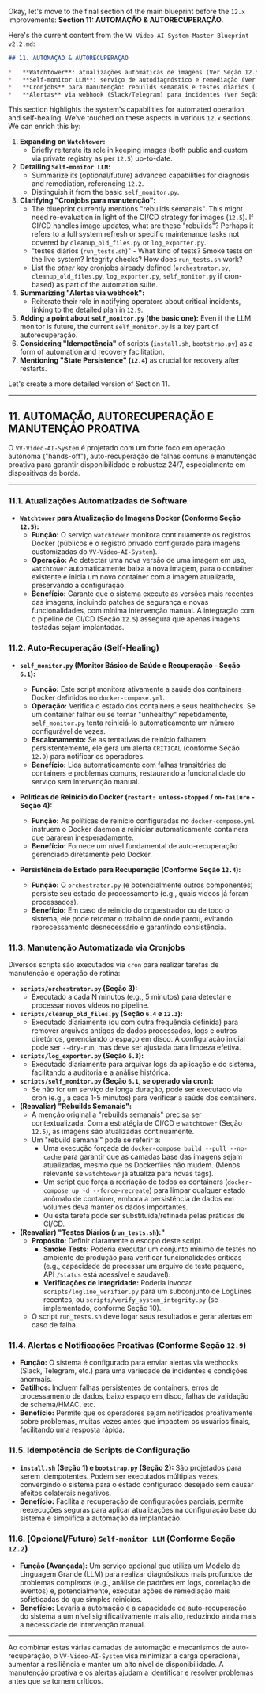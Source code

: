 Okay, let's move to the final section of the main blueprint before the `12.x` improvements: **Section 11: AUTOMAÇÃO & AUTORECUPERAÇÃO**.

Here's the current content from the `VV-Video-AI-System-Master-Blueprint-v2.2.md`:

```markdown
## 11. AUTOMAÇÃO & AUTORECUPERAÇÃO

*   **Watchtower**: atualizações automáticas de imagens (Ver Seção 12.5).
*   **Self-monitor LLM**: serviço de autodiagnóstico e remediação (Ver Seção 12.2).
*   **Cronjobs** para manutenção: rebuilds semanais e testes diários (`run_tests.sh`).
*   **Alertas** via webhook (Slack/Telegram) para incidentes (Ver Seção 12.9 para detalhamento).
```

This section highlights the system's capabilities for automated operation and self-healing. We've touched on these aspects in various `12.x` sections. We can enrich this by:

1.  **Expanding on `Watchtower`:**
    *   Briefly reiterate its role in keeping images (both public and custom via private registry as per `12.5`) up-to-date.
2.  **Detailing `Self-monitor LLM`:**
    *   Summarize its (optional/future) advanced capabilities for diagnosis and remediation, referencing `12.2`.
    *   Distinguish it from the basic `self_monitor.py`.
3.  **Clarifying "Cronjobs para manutenção":**
    *   The blueprint currently mentions "rebuilds semanais". This might need re-evaluation in light of the CI/CD strategy for images (`12.5`). If CI/CD handles image updates, what are these "rebuilds"? Perhaps it refers to a full system refresh or specific maintenance tasks not covered by `cleanup_old_files.py` or `log_exporter.py`.
    *   "testes diários (`run_tests.sh`)" - What kind of tests? Smoke tests on the live system? Integrity checks? How does `run_tests.sh` work?
    *   List the *other* key cronjobs already defined (`orchestrator.py`, `cleanup_old_files.py`, `log_exporter.py`, `self_monitor.py` if cron-based) as part of the automation suite.
4.  **Summarizing "Alertas via webhook":**
    *   Reiterate their role in notifying operators about critical incidents, linking to the detailed plan in `12.9`.
5.  **Adding a point about `self_monitor.py` (the basic one):** Even if the LLM monitor is future, the current `self_monitor.py` is a key part of autorecuperação.
6.  **Considering "Idempotência"** of scripts (`install.sh`, `bootstrap.py`) as a form of automation and recovery facilitation.
7.  **Mentioning "State Persistence" (`12.4`)** as crucial for recovery after restarts.

Let's create a more detailed version of Section 11.

---

## 11. AUTOMAÇÃO, AUTORECUPERAÇÃO E MANUTENÇÃO PROATIVA

O `VV-Video-AI-System` é projetado com um forte foco em operação autônoma ("hands-off"), auto-recuperação de falhas comuns e manutenção proativa para garantir disponibilidade e robustez 24/7, especialmente em dispositivos de borda.

---

### 11.1. Atualizações Automatizadas de Software

*   **`Watchtower` para Atualização de Imagens Docker (Conforme Seção `12.5`):**
    *   **Função:** O serviço `watchtower` monitora continuamente os registros Docker (públicos e o registro privado configurado para imagens customizadas do `VV-Video-AI-System`).
    *   **Operação:** Ao detectar uma nova versão de uma imagem em uso, `watchtower` automaticamente baixa a nova imagem, para o container existente e inicia um novo container com a imagem atualizada, preservando a configuração.
    *   **Benefício:** Garante que o sistema execute as versões mais recentes das imagens, incluindo patches de segurança e novas funcionalidades, com mínima intervenção manual. A integração com o pipeline de CI/CD (Seção `12.5`) assegura que apenas imagens testadas sejam implantadas.

### 11.2. Auto-Recuperação (Self-Healing)

*   **`self_monitor.py` (Monitor Básico de Saúde e Recuperação - Seção `6.1`):**
    *   **Função:** Este script monitora ativamente a saúde dos containers Docker definidos no `docker-compose.yml`.
    *   **Operação:** Verifica o estado dos containers e seus healthchecks. Se um container falhar ou se tornar "unhealthy" repetidamente, `self_monitor.py` tenta reiniciá-lo automaticamente um número configurável de vezes.
    *   **Escalonamento:** Se as tentativas de reinício falharem persistentemente, ele gera um alerta `CRITICAL` (conforme Seção `12.9`) para notificar os operadores.
    *   **Benefício:** Lida automaticamente com falhas transitórias de containers e problemas comuns, restaurando a funcionalidade do serviço sem intervenção manual.

*   **Políticas de Reinício do Docker (`restart: unless-stopped` / `on-failure` - Seção 4):**
    *   **Função:** As políticas de reinício configuradas no `docker-compose.yml` instruem o Docker daemon a reiniciar automaticamente containers que pararem inesperadamente.
    *   **Benefício:** Fornece um nível fundamental de auto-recuperação gerenciado diretamente pelo Docker.

*   **Persistência de Estado para Recuperação (Conforme Seção `12.4`):**
    *   **Função:** O `orchestrator.py` (e potencialmente outros componentes) persiste seu estado de processamento (e.g., quais vídeos já foram processados).
    *   **Benefício:** Em caso de reinício do orquestrador ou de todo o sistema, ele pode retomar o trabalho de onde parou, evitando reprocessamento desnecessário e garantindo consistência.

### 11.3. Manutenção Automatizada via Cronjobs

Diversos scripts são executados via `cron` para realizar tarefas de manutenção e operação de rotina:

*   **`scripts/orchestrator.py` (Seção 3):**
    *   Executado a cada N minutos (e.g., 5 minutos) para detectar e processar novos vídeos no pipeline.
*   **`scripts/cleanup_old_files.py` (Seção `6.4` e `12.3`):**
    *   Executado diariamente (ou com outra frequência definida) para remover arquivos antigos de dados processados, logs e outros diretórios, gerenciando o espaço em disco. A configuração inicial pode ser `--dry-run`, mas deve ser ajustada para limpeza efetiva.
*   **`scripts/log_exporter.py` (Seção `6.3`):**
    *   Executado diariamente para arquivar logs da aplicação e do sistema, facilitando a auditoria e a análise histórica.
*   **`scripts/self_monitor.py` (Seção `6.1`, se operado via cron):**
    *   Se não for um serviço de longa duração, pode ser executado via cron (e.g., a cada 1-5 minutos) para verificar a saúde dos containers.
*   **(Reavaliar) "Rebuilds Semanais":**
    *   A menção original a "rebuilds semanais" precisa ser contextualizada. Com a estratégia de CI/CD e `watchtower` (Seção `12.5`), as imagens são atualizadas continuamente.
    *   Um "rebuild semanal" pode se referir a:
        *   Uma execução forçada de `docker-compose build --pull --no-cache` para garantir que as camadas base das imagens sejam atualizadas, mesmo que os Dockerfiles não mudem. (Menos relevante se `watchtower` já atualiza para novas tags).
        *   Um script que força a recriação de todos os containers (`docker-compose up -d --force-recreate`) para limpar qualquer estado anômalo de container, embora a persistência de dados em volumes deva manter os dados importantes.
        *   Ou esta tarefa pode ser substituída/refinada pelas práticas de CI/CD.
*   **(Reavaliar) "Testes Diários (`run_tests.sh`):"**
    *   **Propósito:** Definir claramente o escopo deste script.
        *   **Smoke Tests:** Poderia executar um conjunto mínimo de testes no ambiente de produção para verificar funcionalidades críticas (e.g., capacidade de processar um arquivo de teste pequeno, API `/status` está acessível e saudável).
        *   **Verificações de Integridade:** Poderia invocar `scripts/logline_verifier.py` para um subconjunto de LogLines recentes, ou `scripts/verify_system_integrity.py` (se implementado, conforme Seção 10).
    *   O script `run_tests.sh` deve logar seus resultados e gerar alertas em caso de falha.

### 11.4. Alertas e Notificações Proativas (Conforme Seção `12.9`)

*   **Função:** O sistema é configurado para enviar alertas via webhooks (Slack, Telegram, etc.) para uma variedade de incidentes e condições anormais.
*   **Gatilhos:** Incluem falhas persistentes de containers, erros de processamento de dados, baixo espaço em disco, falhas de validação de schema/HMAC, etc.
*   **Benefício:** Permite que os operadores sejam notificados proativamente sobre problemas, muitas vezes antes que impactem os usuários finais, facilitando uma resposta rápida.

### 11.5. Idempotência de Scripts de Configuração

*   **`install.sh` (Seção 1) e `bootstrap.py` (Seção 2):** São projetados para serem idempotentes. Podem ser executados múltiplas vezes, convergindo o sistema para o estado configurado desejado sem causar efeitos colaterais negativos.
*   **Benefício:** Facilita a recuperação de configurações parciais, permite reexecuções seguras para aplicar atualizações na configuração base do sistema e simplifica a automação da implantação.

### 11.6. (Opcional/Futuro) `Self-monitor LLM` (Conforme Seção `12.2`)

*   **Função (Avançada):** Um serviço opcional que utiliza um Modelo de Linguagem Grande (LLM) para realizar diagnósticos mais profundos de problemas complexos (e.g., análise de padrões em logs, correlação de eventos) e, potencialmente, executar ações de remediação mais sofisticadas do que simples reinícios.
*   **Benefício:** Levaria a automação e a capacidade de auto-recuperação do sistema a um nível significativamente mais alto, reduzindo ainda mais a necessidade de intervenção manual.

---

Ao combinar estas várias camadas de automação e mecanismos de auto-recuperação, o `VV-Video-AI-System` visa minimizar a carga operacional, aumentar a resiliência e manter um alto nível de disponibilidade. A manutenção proativa e os alertas ajudam a identificar e resolver problemas antes que se tornem críticos.

